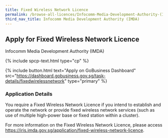 ```yaml
---
title: Fixed Wireless Network Licence
permalink: /browse-all-licences/Infocomm-Media-Development-Authority-(IMDA)/Fixed-Wireless-Network-Licence
third_nav_title: Infocomm Media Development Authority (IMDA)
---
```


## Apply for Fixed Wireless Network Licence

Infocomm Media Development Authority (IMDA)

{% include spcp-text.html type="cp" %}

{% include button.html text="Apply on GoBusiness Dashboard" src="https://dashboard.gobusiness.gov.sg/task-details/fixedwirelessnetwork" type="primary" %}

<H3>Application Details</H3>

<p>You require a Fixed Wireless Network Licence if you intend to establish and operate the network or provide fixed wireless network services (such as use of multiple high-power base or fixed station within a cluster).
</p><p>
For more information on the Fixed Wireless Network Licence, please access <a href="https://iris.imda.gov.sg/application/fixed-wireless-network-licence">https://iris.imda.gov.sg/application/fixed-wireless-network-licence</a>.
</p>
